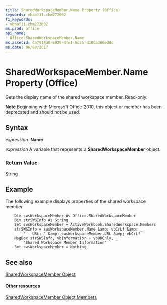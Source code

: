 ```yaml
---
title: SharedWorkspaceMember.Name Property (Office)
keywords: vbaof11.chm272002
f1_keywords:
- vbaof11.chm272002
ms.prod: office
api_name:
- Office.SharedWorkspaceMember.Name
ms.assetid: 6a7918a0-6029-4fe1-6c55-d100a360eddc
ms.date: 06/08/2017
---
```



# SharedWorkspaceMember.Name Property (Office)

Gets the display name of the shared workspace member. Read-only.


 **Note**  Beginning with Microsoft Office 2010, this object or member has been deprecated and should not be used.


## Syntax

 _expression_. **Name**

 _expression_ A variable that represents a **SharedWorkspaceMember** object.


### Return Value

String


## Example

The following example displays properties of the shared workspace member.


```
    Dim swsWorkspaceMember As Office.SharedWorkspaceMember 
    Dim strSWSInfo As String 
    Set swsWorkspaceMember = ActiveWorkbook.SharedWorkspace.Members 
    strSWSInfo = swsWorkspaceMember.Name &amp; vbCrLf &amp; _ 
        " - URL: " &amp; swsWorkspaceMember.URL &amp; vbCrLf 
    MsgBox strSWSInfo, vbInformation + vbOKOnly, _ 
        "Shared Workspace Member Information" 
    Set swsWorkspaceMember = Nothing 

```


## See also


[SharedWorkspaceMember Object](sharedworkspacemember-object-office.md)
#### Other resources


[SharedWorkspaceMember Object Members](sharedworkspacemember-members-office.md)

